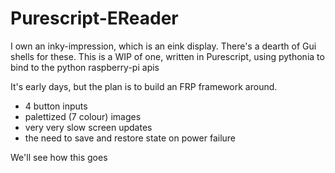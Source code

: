 # Purescript-EReader 

I own an inky-impression, which is an eink display.
There's a dearth of Gui shells for these.
This is a WIP of one, written in Purescript, using pythonia to bind to the python raspberry-pi apis

It's early days, but the plan is to build an FRP framework around.

* 4 button inputs
* palettized (7 colour) images
* very very slow screen updates
* the need to save and restore state on power failure

We'll see how this goes
